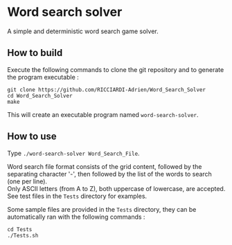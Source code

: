 # Word search solver

A simple and deterministic word search game solver.

## How to build

Execute the following commands to clone the git repository and to generate the program executable :
```
git clone https://github.com/RICCIARDI-Adrien/Word_Search_Solver
cd Word_Search_Solver
make
```

This will create an executable program named `word-search-solver`.

## How to use

Type `./word-search-solver Word_Search_File`.

Word search file format consists of the grid content, followed by the separating character '-', then followed by the list of the words to search (one per line).  
Only ASCII letters (from A to Z), both uppercase of lowercase, are accepted.  
See test files in the `Tests` directory for examples.

Some sample files are provided in the `Tests` directory, they can be automatically ran with the following commands :
```
cd Tests
./Tests.sh
```
